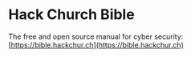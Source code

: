 # Hack Church Bible

The free and open source manual for cyber security: [https://bible.hackchur.ch](https://bible.hackchur.ch)
